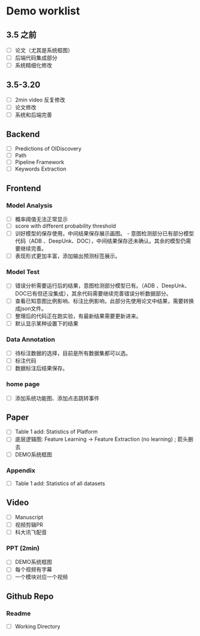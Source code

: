 # Demo worklist
## 3.5 之前
+ [ ] 论文（尤其是系统框图）
+ [ ] 后端代码集成部分
+ [ ] 系统精细化修改
## 3.5-3.20
+ [ ] 2min video 反复修改
+ [ ] 论文修改
+ [ ] 系统和后端完善

## Backend
+ [ ] Predictions of OIDiscovery
+ [ ] Path
+ [ ] Pipeline Framework
+ [ ] Keywords Extraction

## Frontend
### Model Analysis
+ [ ] 概率阈值无法正常显示
+ [ ] score with different probability threshold
+ [ ] 训好模型的保存使用，中间结果保存展示画图。
      - 意图检测部分已有部分模型代码（ADB 、DeepUnk、DOC），中间结果保存还未确认。其余的模型仍需要继续完善。
+ [ ] 表现形式更加丰富，添加输出预测标签展示。

### Model Test
+ [ ] 错误分析需要运行后的结果，意图检测部分模型已有。（ADB 、DeepUnk、DOC已有但还没集成），其余代码需要继续完善错误分析数据部分。
+ [ ] 查看已知意图比例影响、标注比例影响，此部分先使用论文中结果，需要转换成json文件。
+ [ ] 整理后的代码正在跑实验，有最新结果需要更新进来。
+ [ ] 默认显示某种设置下的结果

### Data Annotation
+ [ ] 待标注数据的选择，目前是所有数据集都可以选。
+ [ ] 标注代码
+ [ ] 数据标注后结果保存。

### home page
+ [ ] 添加系统功能图、添加点击跳转事件



## Paper
+ [ ] Table 1 add: Statistics of Platform 
+ [ ] 底层逻辑图: Feature Learning -> Feature Extraction (no learning) ; 箭头删去
+ [ ] DEMO系统框图
### Appendix
+ [ ] Table 1 add: Statistics of all datasets

## Video
+ [ ] Manuscript
+ [ ] 视频剪辑PR
+ [ ] 科大讯飞配音
### PPT (2min)
+ [ ] DEMO系统框图
+ [ ] 每个视频有字幕
+ [ ] 一个模块对应一个视频

## Github Repo
### Readme
+ [ ] Working Directory

